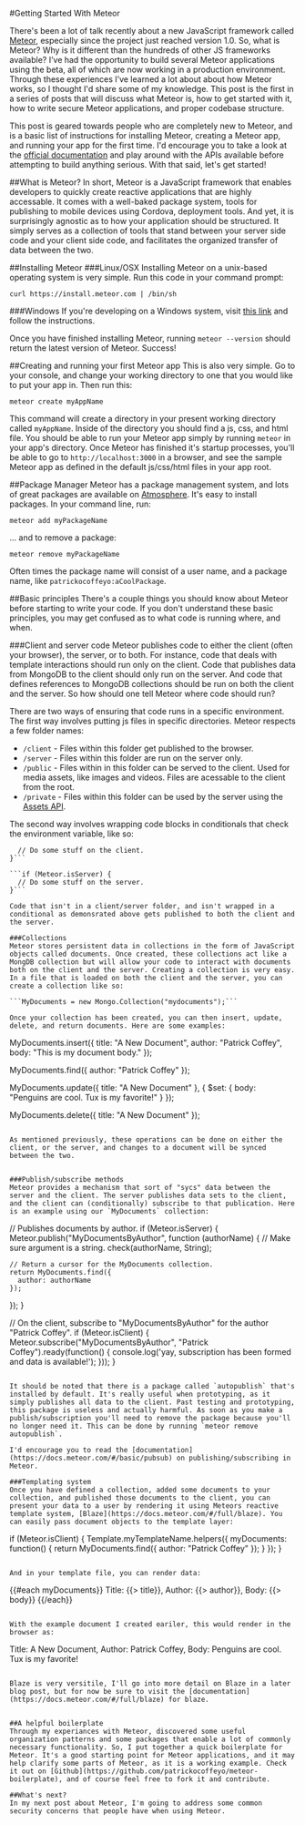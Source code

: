 #Getting Started With Meteor

There's been a lot of talk recently about a new JavaScript framework called [Meteor](http://meteor.com), especially since the project just reached version 1.0. So, what is Meteor? Why is it different than the hundreds of other JS frameworks available? I’ve had the opportunity to build several Meteor applications using the beta, all of which are now working in a production environment. Through these experiences I’ve learned a lot about about how Meteor works, so I thought I'd share some of my knowledge. This post is the first in a series of posts that will discuss what Meteor is, how to get started with it, how to write secure Meteor applications, and proper codebase structure. 

This post is geared towards people who are completely new to Meteor, and is a basic list of instructions for installing Meteor, creating a Meteor app, and running your app for the first time. I'd encourage you to take a look at the [official documentation](docs.meteor.com) and play around with the APIs available before attempting to build anything serious. With that said, let's get started!

##What is Meteor?
In short, Meteor is a JavaScript framework that enables developers to quickly create reactive applications that are highly accessable. It comes with a well-baked package system, tools for publishing to mobile devices using Cordova, deployment tools. And yet, it is surprisingly agnostic as to how your application should be structured. It simply serves as a collection of tools that stand between your server side code and your client side code, and facilitates the organized transfer of data between the two.

##Installing Meteor
###Linux/OSX
Installing Meteor on a unix-based operating system is very simple. Run this code in your command prompt:

```curl https://install.meteor.com | /bin/sh```

###Windows
If you're developing on a Windows system, visit [this link](http://win.meteor.com) and follow the instructions.


Once you have finished installing Meteor, running `meteor --version` should return the latest version of Meteor. Success!


##Creating and running your first Meteor app
This is also very simple. Go to your console, and change your working directory to one that you would like to put your app in. Then run this:

```meteor create myAppName```

This command will create a directory in your present working directory called `myAppName`. Inside of the directory you should find a js, css, and html file. You should be able to run your Meteor app simply by running `meteor` in your app's directory. Once Meteor has finished it's startup processes, you'll be able to go to `http://localhost:3000` in a browser, and see the sample Meteor app as defined in the default js/css/html files in your app root.


##Package Manager
Meteor has a package management system, and lots of great packages are available on [Atmosphere](https://atmospherejs.com/). It's easy to install packages. In your command line, run:

```
meteor add myPackageName
```

... and to remove a package:

```
meteor remove myPackageName
```

Often times the package name will consist of a user name, and a package name, like `patrickocoffeyo:aCoolPackage`.

##Basic principles
There's a couple things you should know about Meteor before starting to write your code. If you don't understand these basic principles, you may get confused as to what code is running where, and when.

###Client and server code
Meteor publishes code to either the client (often your browser), the server, or to both. For instance, code that deals with template interactions should run only on the client. Code that publishes data from MongoDB to the client should only run on the server. And code that defines references to MongoDB collections should be run on both the client and the server. So how should one tell Meteor where code should run?

There are two ways of ensuring that code runs in a specific environment. The first way involves putting js files in specific directories. Meteor respects a few folder names:

* `/client` - Files within this folder get published to the browser.
* `/server` - Files within this folder are run on the server only.
* `/public` - Files within in this folder can be served to the client. Used for media assets, like images and videos. Files are acessable to the client from the root.
* `/private` - Files within this folder can be used by the server using the [Assets API](https://docs.meteor.com/#assets).

The second way involves wrapping code blocks in conditionals that check the environment variable, like so:

```if (Meteor.isClient) {
  // Do some stuff on the client.
}```

```if (Meteor.isServer) {
  // Do some stuff on the server.
}```

Code that isn't in a client/server folder, and isn't wrapped in a conditional as demonsrated above gets published to both the client and the server.

###Collections
Meteor stores persistent data in collections in the form of JavaScript objects called documents. Once created, these collections act like a MongDB collection but will allow your code to interact with documents both on the client and the server. Creating a collection is very easy. In a file that is loaded on both the client and the server, you can create a collection like so:

```MyDocuments = new Mongo.Collection("mydocuments");```

Once your collection has been created, you can then insert, update, delete, and return documents. Here are some examples:

```
MyDocuments.insert({
  title: "A New Document",
  author: "Patrick Coffey",
  body: "This is my document body."
});

MyDocuments.find({
  author: "Patrick Coffey"
});

MyDocuments.update({
  title: "A New Document"
}, {
  $set: {
    body: "Penguins are cool. Tux is my favorite!"
  }
});

MyDocuments.delete({
  title: "A New Document"
});
```

As mentioned previously, these operations can be done on either the client, or the server, and changes to a document will be synced between the two.


###Publish/subscribe methods
Meteor provides a mechanism that sort of "sycs" data between the server and the client. The server publishes data sets to the client, and the client can (conditionally) subscribe to that publication. Here is an example using our `MyDocuments` collection:

```
// Publishes documents by author.
if (Meteor.isServer) {
  Meteor.publish("MyDocumentsByAuthor", function (authorName) {
    // Make sure argument is a string.
    check(authorName, String);
    
    // Return a cursor for the MyDocuments collection.
    return MyDocuments.find({
      author: authorName
    });
  });
}

// On the client, subscribe to "MyDocumentsByAuthor" for the author "Patrick Coffey".
if (Meteor.isClient) {
  Meteor.subscribe("MyDocumentsByAuthor", "Patrick Coffey").ready(function() {
    console.log('yay, subscription has been formed and data is available!');
  }));
}
```

It should be noted that there is a package called `autopublish` that's installed by default. It's really useful when prototyping, as it simply publishes all data to the client. Past testing and prototyping, this package is useless and actually harmful. As soon as you make a publish/subscription you'll need to remove the package because you'll no longer need it. This can be done by running `meteor remove autopublish`.

I'd encourage you to read the [documentation](https://docs.meteor.com/#/basic/pubsub) on publishing/subscribing in Meteor.

###Templating system
Once you have defined a collection, added some documents to your collection, and published those documents to the client, you can present your data to a user by rendering it using Meteors reactive template system, [Blaze](https://docs.meteor.com/#/full/blaze). You can easily pass document objects to the template layer:

```
if (Meteor.isClient) {
  Template.myTemplateName.helpers({
    myDocuments: function() { 
      return MyDocuments.find({
      	author: "Patrick Coffey"
      });
    }
  });
}
```

And in your template file, you can render data:

```
{{#each myDocuments}}
  Title: {{> title}},
  Author: {{> author}},
  Body: {{> body}}
{{/each}}
```

With the example document I created eariler, this would render in the browser as:

```
Title: A New Document,
Author: Patrick Coffey,
Body: Penguins are cool. Tux is my favorite!
```

Blaze is very versitile, I'll go into more detail on Blaze in a later blog post, but for now be sure to visit the [documentation](https://docs.meteor.com/#/full/blaze) for blaze.


##A helpful boilerplate
Through my experiances with Meteor, discovered some useful organization patterns and some packages that enable a lot of commonly necessary functionality. So, I put together a quick boilerplate for Meteor. It's a good starting point for Meteor applications, and it may help clarify some parts of Meteor, as it is a working example. Check it out on [Github](https://github.com/patrickocoffeyo/meteor-boilerplate), and of course feel free to fork it and contribute.

##What's next?
In my next post about Meteor, I'm going to address some common security concerns that people have when using Meteor.


